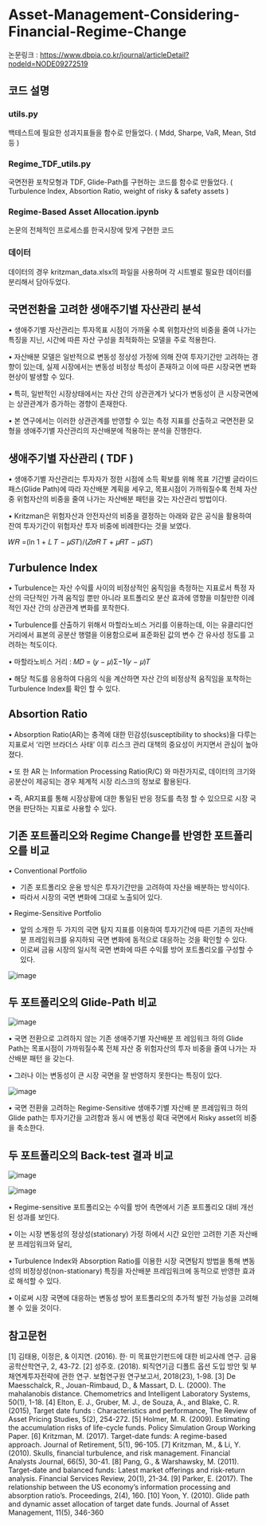 # Asset-Management-Considering-Financial-Regime-Change

논문링크 : https://www.dbpia.co.kr/journal/articleDetail?nodeId=NODE09272519

## 코드 설명 

### utils.py
백테스트에 필요한 성과지표들을 함수로 만들었다.
( Mdd, Sharpe, VaR, Mean, Std 등 )

### Regime_TDF_utils.py
국면전환 포착모형과 TDF, Glide-Path를 구현하는 코드를 함수로 만들었다.
( Turbulence Index, Absortion Ratio, weight of risky & safety assets )

### Regime-Based Asset Allocation.ipynb
논문의 전체적인 프로세스를 한국시장에 맞게 구현한 코드

### 데이터
데이터의 경우 kritzman_data.xlsx의 파일을 사용하며
각 시트별로 필요한 데이터를 분리해서 담아두었다.


## 국면전환을 고려한 생애주기별 자산관리 분석

• 생애주기별 자산관리는 투자목표 시점이 가까울 수록 위험자산의 비중을 줄여 나가는 특징을 지닌,
시간에 따른 자산 구성을 최적화하는 모델을 주로 적용한다.

• 자산배분 모델은 일반적으로 변동성 정상성 가정에 의해 잔여 투자기간만 고려하는 경향이 있는데,
실제 시장에서는 변동성 비정상 특성이 존재하고 이에 따른 시장국면 변화 현상이 발생할 수 있다.

• 특히, 일반적인 시장상태에서는 자산 간의 상관관계가 낮다가 변동성이 큰 시장국면에는
상관관계가 증가하는 경향이 존재한다.

• 본 연구에서는 이러한 상관관계를 반영할 수 있는 측정 지표를 산출하고 국면전환 모형을
생애주기별 자산관리의 자산배분에 적용하는 분석을 진행한다.


## 생애주기별 자산관리 ( TDF )
• 생애주기별 자산관리는 투자자가 정한 시점에 소득 확보를
위해 목표 기간별 글라이드패스(Glide Path)에 따라 자산배분
계획을 세우고, 목표시점이 가까워질수록 전체 자산 중
위험자산의 비중을 줄여 나가는 자산배분 패턴을 갖는
자산관리 방법이다.

• Kritzman은 위험자산과 안전자산의 비중을 결정하는
아래와 같은 공식을 활용하여 잔여 투자기간이 위험자산
투자 비중에 비례한다는 것을 보였다.

𝑊𝑅 =(ln 1 + 𝐿 𝑇 − 𝜇𝑆𝑇)/(𝑍𝜎𝑅 𝑇 + 𝜇𝑅𝑇 − 𝜇𝑆𝑇)

## 𝑇urbulence Index
• Turbulence는 자산 수익률 사이의 비정상적인
움직임을 측정하는 지표로서 특정 자산의 극단적인
가격 움직임 뿐만 아니라 포트폴리오 분산 효과에
영향을 미칠만한 이례적인 자산 간의 상관관계
변화를 포착한다.

• Turbulence를 산출하기 위해서 마할라노비스 거리를
이용하는데, 이는 유클리디언 거리에서 표본의
공분산 행렬을 이용함으로써 표준화된 값의 변수 간
유사성 정도를 고려하는 척도이다.

• 마할라노비스 거리 : 𝑀𝐷 = (𝑦 − 𝜇)Σ−1(𝑦 − 𝜇)𝑇

• 해당 척도를 응용하여 다음의 식을 계산하면 자산
간의 비정상적 움직임을 포착하는 Turbulence Index를
확인 할 수 있다.

## Absortion Ratio

• Absorption Ratio(AR)는 충격에 대한 민감성(susceptibility
to shocks)을 다루는 지표로서 ‘리먼 브라더스 사태’ 이후
리스크 관리 대책의 중요성이 커지면서 관심이
높아졌다.

• 또 한 AR 는 Information Processing Ratio(R/C) 와
마찬가지로, 데이터의 크기와 공분산이 제공되는 경우
체계적 시장 리스크의 정보로 활용된다.

• 즉, AR지표를 통해 시장상황에 대한 통일된 반응 정도를
측정 할 수 있으므로 시장 국면을 판단하는 지표로
사용할 수 있다.

## 기존 포트폴리오와 Regime Change를 반영한 포트폴리오를 비교

• Conventional Portfolio
- 기존 포트폴리오 운용 방식은 투자기간만을 고려하여
자산을 배분하는 방식이다.
- 따라서 시장의 국면 변화에 그대로 노출되어 있다.

• Regime-Sensitive Portfolio

- 앞의 소개한 두 가지의 국면 탐지 지표를 이용하여
투자기간에 따른 기존의 자산배분 프레임워크를 유지하되
국면 변화에 동적으로 대응하는 것을 확인할 수 있다.
- 이로써 금융 시장의 일시적 국면 변화에 따른 수익률 방어
포트폴리오를 구성할 수 있다.

![image](https://user-images.githubusercontent.com/80387630/121306786-389c8500-c93a-11eb-9e56-5d5536c52ae3.png)

## 두 포트폴리오의 Glide-Path 비교
![image](https://user-images.githubusercontent.com/80387630/121306882-59fd7100-c93a-11eb-87d4-dc6ee4f195d1.png)

• 국면 전환으로 고려하지 않는 기존 생애주기별 자산배분 프
레임워크 하의 Glide Path는 목표시점이 가까워질수록 전체
자산 중 위험자산의 투자 비중을 줄여 나가는 자산배분 패턴
을 갖는다.

• 그러나 이는 변동성이 큰 시장 국면을 잘 반영하지 못한다는
특징이 있다.

![image](https://user-images.githubusercontent.com/80387630/121306948-6a155080-c93a-11eb-8d75-c1bbae3f7a39.png)

• 국면 전환을 고려하는 Regime-Sensitive 생애주기별 자산배
분 프레임워크 하의 Glide path는 투자기간을 고려함과 동시
에 변동성 확대 국면에서 Risky asset의 비중을 축소한다.

## 두 포트폴리오의 Back-test 결과 비교
![image](https://user-images.githubusercontent.com/80387630/121307040-831e0180-c93a-11eb-9dbd-b4cf9099cb0e.png)

![image](https://user-images.githubusercontent.com/80387630/121307108-9c26b280-c93a-11eb-96df-c15360879761.png)

• Regime-sensitive 포트폴리오는 수익률 방어 측면에서 기존 포트폴리오 대비 개선된 성과를 보인다.

• 이는 시장 변동성의 정상성(stationary) 가정 하에서 시간 요인만 고려한 기존 자산배분 프레임워크와 달리,

• Turbulence Index와 Absorption Ratio를 이용한 시장 국면탐지 방법을 통해 변동성의 비정상성(non-stationary) 특징을 자산배분
프레임워크에 동적으로 반영한 효과로 해석할 수 있다.

• 이로써 시장 국면에 대응하는 변동성 방어 포트폴리오의 추가적 발전 가능성을 고려해볼 수 있을 것이다.

## 참고문헌

[1] 김태용, 이정은, & 이지연. (2016). 한· 미 목표만기펀드에 대한 비교사례 연구. 금융공학산학연구, 2, 43-72.
[2] 성주호. (2018). 퇴직연기금 디폴트 옵션 도입 방안 및 부채연계투자전략에 관한 연구. 보험연구원 연구보고서, 2018(23), 1-98.
[3] De Maesschalck, R., Jouan-Rimbaud, D., & Massart, D. L. (2000). The mahalanobis distance. Chemometrics and Intelligent 
Laboratory Systems, 50(1), 1-18.
[4] Elton, E. J., Gruber, M. J., de Souza, A., and Blake, C. R. (2015), Target date funds : Characteristics and performance, The Review of 
Asset Pricing Studies, 5(2), 254-272.
[5] Holmer, M. R. (2009). Estimating the accumulation risks of life-cycle funds. Policy Simulation Group Working Paper.
[6] Kritzman, M. (2017). Target-date funds: A regime-based approach. Journal of Retirement, 5(1), 96-105.
[7] Kritzman, M., & Li, Y. (2010). Skulls, financial turbulence, and risk management. Financial Analysts Journal, 66(5), 30-41.
[8] Pang, G., & Warshawsky, M. (2011). Target-date and balanced funds: Latest market offerings and risk-return analysis. Financial 
Services Review, 20(1), 21-34.
[9] Parker, E. (2017). The relationship between the US economy’s information processing and absorption ratio’s. Proceedings, 2(4), 160.
[10] Yoon, Y. (2010). Glide path and dynamic asset allocation of target date funds. Journal of Asset Management, 11(5), 346-360






